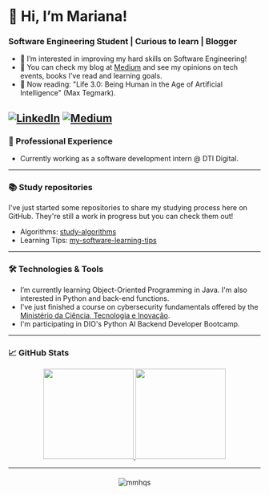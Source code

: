 # 👋 Hi, I’m Mariana!
### Software Engineering Student | Curious to learn | Blogger
- 👀 I’m interested in improving my hard skills on Software Engineering!
- :blue_book: You can check my blog at [Medium](https://medium.com/@mmhqs) and see my opinions on tech events, books I've read and learning goals.
- :newspaper: Now reading: "Life 3.0: Being Human in the Age of Artificial Intelligence" (Max Tegmark).

[![LinkedIn](https://img.shields.io/badge/LinkedIn-0077B5?style=for-the-badge&logo=linkedin&logoColor=white)](https://www.linkedin.com/in/mariana-ahenriques/) [![Medium](https://img.shields.io/badge/-Medium-%23000000?style=for-the-badge&logo=medium&logoColor=white)](https://medium.com/@mmhqs)
---

### 💼 Professional Experience
- Currently working as a software development intern @ DTI Digital.
  
---

### :books: Study repositories
I've just started some repositories to share my studying process here on GitHub. 
They're still a work in progress but you can check them out!
- Algorithms: [study-algorithms](https://github.com/mmhqs/study-algorithms)
- Learning Tips: [my-software-learning-tips](https://github.com/mmhqs/my-software-learning-tips)

---

### 🛠️ Technologies & Tools
- I’m currently learning Object-Oriented Programming in Java. I'm also interested in Python and back-end functions.
- I've just finished a course on cybersecurity fundamentals offered by the [Ministério da Ciência, Tecnologia e Inovação](https://www.gov.br/mcti/pt-br).
- I'm participating in DIO's Python AI Backend Developer Bootcamp.

---

### 📈 GitHub Stats
<div align="center">
  <a href="https://github.com/mmhqs">
    <img height="180em" src="https://github-readme-stats.vercel.app/api?username=mmhqs&show_icons=true&hide_border=true&theme=react&bg_color=0D1117&title_color=5ce1e6&icon_color=5ce1e6"/>
  </a>
  <a href="https://github.com/mmhqs">
    <img height="180em" src="https://github-readme-stats.vercel.app/api/top-langs/?username=mmhqs&layout=compact&hide_border=true&theme=react&bg_color=0D1117&title_color=5ce1e6&icon_color=5ce1e6"/>
  </a>
</div>

---

<div style="text-align: center; margin-top: 20px;">
  <img src="https://komarev.com/ghpvc/?username=mmhqs&label=Profile%20views&color=0e75b6&style=flat" alt="mmhqs"/>
</div>
